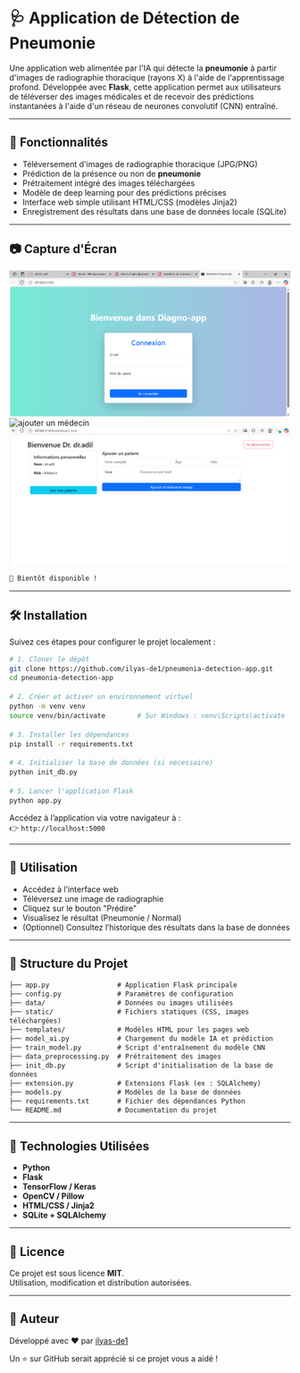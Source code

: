 # 🩺 Application de Détection de Pneumonie

Une application web alimentée par l'IA qui détecte la **pneumonie** à partir d'images de radiographie thoracique (rayons X) à l'aide de l'apprentissage profond. Développée avec **Flask**, cette application permet aux utilisateurs de téléverser des images médicales et de recevoir des prédictions instantanées à l'aide d'un réseau de neurones convolutif (CNN) entraîné.

---

## 🚀 Fonctionnalités

- Téléversement d'images de radiographie thoracique (JPG/PNG)
- Prédiction de la présence ou non de **pneumonie**
- Prétraitement intégré des images téléchargées
- Modèle de deep learning pour des prédictions précises
- Interface web simple utilisant HTML/CSS (modèles Jinja2)
- Enregistrement des résultats dans une base de données locale (SQLite)

---

## 📷 Capture d'Écran

![interface de l'applicaation](interface_home.png)
![ajouter un médecin](ajouter_médecin.png)
![ajouter clien](ajouter_client.png)


```html
📸 Bientôt disponible !
```

---

## 🛠 Installation

Suivez ces étapes pour configurer le projet localement :

```bash
# 1. Cloner le dépôt
git clone https://github.com/ilyas-de1/pneumonia-detection-app.git
cd pneumonia-detection-app

# 2. Créer et activer un environnement virtuel
python -m venv venv
source venv/bin/activate        # Sur Windows : venv\Scripts\activate

# 3. Installer les dépendances
pip install -r requirements.txt

# 4. Initialiser la base de données (si nécessaire)
python init_db.py

# 5. Lancer l'application Flask
python app.py
```

Accédez à l’application via votre navigateur à :  
👉 `http://localhost:5000`

---

## 🧪 Utilisation

- Accédez à l’interface web
- Téléversez une image de radiographie
- Cliquez sur le bouton "Prédire"
- Visualisez le résultat (Pneumonie / Normal)
- (Optionnel) Consultez l’historique des résultats dans la base de données

---

## 🧠 Structure du Projet

```
├── app.py                 # Application Flask principale
├── config.py              # Paramètres de configuration
├── data/                  # Données ou images utilisées
├── static/                # Fichiers statiques (CSS, images téléchargées)
├── templates/             # Modèles HTML pour les pages web
├── model_ai.py            # Chargement du modèle IA et prédiction
├── train_model.py         # Script d'entraînement du modèle CNN
├── data_preprocessing.py  # Prétraitement des images
├── init_db.py             # Script d'initialisation de la base de données
├── extension.py           # Extensions Flask (ex : SQLAlchemy)
├── models.py              # Modèles de la base de données
├── requirements.txt       # Fichier des dépendances Python
└── README.md              # Documentation du projet
```

---

## 🔧 Technologies Utilisées

- **Python**
- **Flask**
- **TensorFlow / Keras**
- **OpenCV / Pillow**
- **HTML/CSS / Jinja2**
- **SQLite + SQLAlchemy**

---

## 📄 Licence

Ce projet est sous licence **MIT**.  
Utilisation, modification et distribution autorisées.

---

## 👤 Auteur

Développé avec ❤️ par [ilyas-de1](https://github.com/ilyas-de1)

Un ⭐️ sur GitHub serait apprécié si ce projet vous a aidé !
